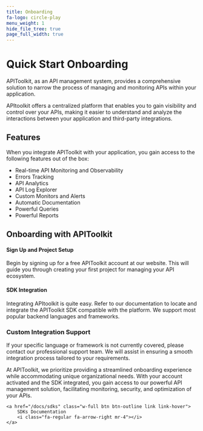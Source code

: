 ```yaml
---
title: Onboarding
fa-logo: circle-play
menu_weight: 1
hide_file_tree: true
page_full_width: true
---
```


# Quick Start Onboarding

APIToolkit, as an API management system, provides a comprehensive solution to narrow the process of managing and monitoring APIs within your application.

APItoolkit offers a centralized platform that enables you to gain visibility and control over your APIs, making it easier to understand and analyze the interactions between your application and third-party integrations.

## Features

When you integrate APIToolkit with your application, you gain access to the following features out of the box:

- Real-time API Monitoring and Observability
- Errors Tracking
- API Analytics
- API Log Explorer
- Custom Monitors and Alerts
- Automatic Documentation
- Powerful Queries
- Powerful Reports

## Onboarding with APIToolkit

#### Sign Up and Project Setup

Begin by signing up for a free APIToolkit account at our website. This will guide you through creating your first project for managing your API ecosystem.

#### SDK Integration

Integrating APItoolkit is quite easy. Refer to our documentation to locate and integrate the APIToolkit SDK compatible with the platform. We support most popular backend languages and frameworks.

### Custom Integration Support

If your specific language or framework is not currently covered, please contact our professional support team. We will assist in ensuring a smooth integration process tailored to your requirements.

At APIToolkit, we prioritize providing a streamlined onboarding experience while accommodating unique organizational needs. With your account activated and the SDK integrated, you gain access to our powerful API management solution, facilitating monitoring, security, and optimization of your APIs.

```=html
<a href="/docs/sdks" class="w-full btn btn-outline link link-hover">
    SDKs Documentation
    <i class="fa-regular fa-arrow-right mr-4"></i>
</a>
```
